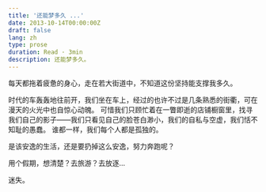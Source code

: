 ```yaml
---
title: '还能梦多久 ...'
date: 2013-10-14T00:00:00Z
draft: false
lang: zh
type: prose
duration: Read · 3min
description: 还能梦多久。
---
```


<ClientOnly>
  <Firefly/>
</ClientOnly>

每天都拖着疲惫的身心，走在若大街道中，不知道这份坚持能支撑我多久。

时代的车轰轰地往前开，我们坐在车上，经过的也许不过是几条熟悉的街衢，可在漫天的火光中也自惊心动魄。
可惜我们只顾忙着在一瞥即逝的店铺橱窗里，找寻我们自己的影子——我们只看见自己的脸苍白渺小，我们的自私与空虚，我们恬不知耻的愚蠢。
谁都一样，我们每个人都是孤独的。

是该安逸的生活，还是要扔掉这么安逸，努力奔跑呢？

用个假期，想清楚？去旅游？去放逐...

迷失。
